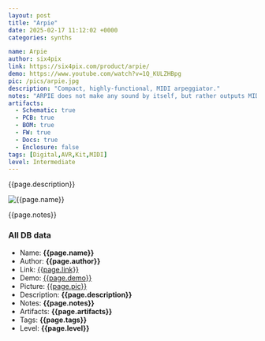 ```yaml
---
layout: post
title: "Arpie"
date: 2025-02-17 11:12:02 +0000
categories: synths

name: Arpie
author: six4pix
link: https://six4pix.com/product/arpie/
demo: https://www.youtube.com/watch?v=1Q_KULZHBpg
pic: /pics/arpie.jpg
description: "Compact, highly-functional, MIDI arpeggiator."
notes: "ARPIE does not make any sound by itself, but rather outputs MIDI note information which can play a synth, sampler, software synth or other compatible sound module."
artifacts:
  - Schematic: true
  - PCB: true
  - BOM: true
  - FW: true
  - Docs: true
  - Enclosure: false
tags: [Digital,AVR,Kit,MIDI]
level: Intermediate
---
```


{{page.description}}

![{{page.name}}]({{page.pic}})

{{page.notes}}

### All DB data
- Name: **{{page.name}}**
- Author: **{{page.author}}**
- Link: [{{page.link}}]({{page.link}})
- Demo: [{{page.demo}}]({{page.demo}})
- Picture: [{{page.pic}}]({{page.pic}})
- Description: **{{page.description}}**
- Notes: **{{page.notes}}**
- Artifacts: **{{page.artifacts}}**
- Tags: **{{page.tags}}**
- Level: **{{page.level}}**
